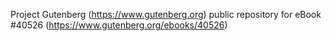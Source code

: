 Project Gutenberg (https://www.gutenberg.org) public repository for eBook #40526 (https://www.gutenberg.org/ebooks/40526)
